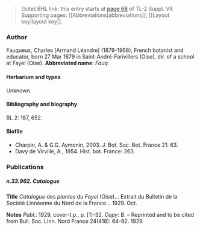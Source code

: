 > [!cite] BHL link: this entry starts at [page 68](https://www.biodiversitylibrary.org/page/33259572) of TL-2 Suppl. VII.
> Supporting pages: [[Abbreviations|abbreviations]], [[Layout key|layout key]].

### Author

Fauqueux, Charles \[Armand Léandre\] (1879-1968), French botanist and educator, born 27 Mar 1879 in Saint-André-Farivillers (Oise), dir. of a school at Fayel (Oise). 
**Abbreviated name**: *Fauq.*

#### Herbarium and types

Unknown.

#### Bibliography and biography

BL 2: 187, 652.

#### Biofile

- Charpin, A. & G.G. Aymonin, 2003. J. Bot. Soc. Bot. France 21: 63.
- Davy de Virville, A., 1954. Hist. bot. France: 263.

### Publications

##### n.33.962. Catalogue

**Title**
*Catalogue* des *plantes* du *Fayel* (Oise)... Extrait du Bulletin de la Société Linnéenne du Nord de la France... 1929. Oct.

**Notes**
*Publ*.: 1929, cover-t.p., p. \[1\]-32. *Copy*: B. – Reprinted and to be cited from Bull. Soc. Linn. Nord France 24(418): 64-92. 1929.

